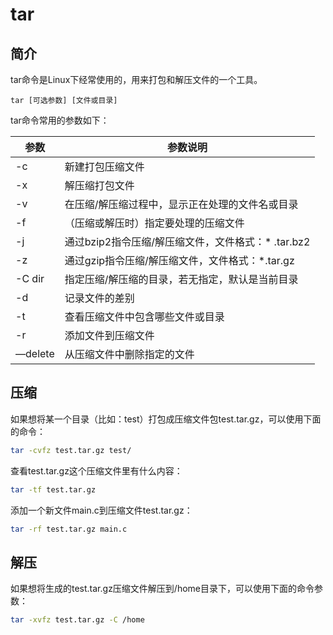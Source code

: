 # tar

## 简介

tar命令是Linux下经常使用的，用来打包和解压文件的一个工具。

    tar [可选参数] [文件或目录]

tar命令常用的参数如下：

| 参数    | 参数说明                                            |
| ------- | --------------------------------------------------- |
| -c      | 新建打包压缩文件                                    |
| -x      | 解压缩打包文件                                      |
| -v      | 在压缩/解压缩过程中，显示正在处理的文件名或目录     |
| -f      | （压缩或解压时）指定要处理的压缩文件                |
| -j      | 通过bzip2指令压缩/解压缩文件，文件格式：\* .tar.bz2 |
| -z      | 通过gzip指令压缩/解压缩文件，文件格式：\*.tar.gz    |
| -C dir  | 指定压缩/解压缩的目录，若无指定，默认是当前目录     |
| -d      | 记录文件的差别                                      |
| -t      | 查看压缩文件中包含哪些文件或目录                    |
| -r      | 添加文件到压缩文件                                  |
| —delete | 从压缩文件中删除指定的文件                          |

## 压缩

如果想将某一个目录（比如：test）打包成压缩文件包test.tar.gz，可以使用下面的命令：

```bash
tar -cvfz test.tar.gz test/
```

查看test.tar.gz这个压缩文件里有什么内容：

```bash
tar -tf test.tar.gz
```

添加一个新文件main.c到压缩文件test.tar.gz：

```bash
tar -rf test.tar.gz main.c 
```

## 解压

如果想将生成的test.tar.gz压缩文件解压到/home目录下，可以使用下面的命令参数：

```bash
tar -xvfz test.tar.gz -C /home

```